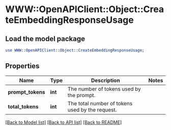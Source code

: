 # WWW::OpenAPIClient::Object::CreateEmbeddingResponseUsage

## Load the model package
```perl
use WWW::OpenAPIClient::Object::CreateEmbeddingResponseUsage;
```

## Properties
Name | Type | Description | Notes
------------ | ------------- | ------------- | -------------
**prompt_tokens** | **int** | The number of tokens used by the prompt. | 
**total_tokens** | **int** | The total number of tokens used by the request. | 

[[Back to Model list]](../README.md#documentation-for-models) [[Back to API list]](../README.md#documentation-for-api-endpoints) [[Back to README]](../README.md)


